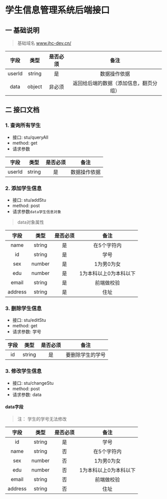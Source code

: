 # 学生信息管理系统后端接口
## 一 基础说明
> 基础域名 www.jhc-dev.cn/
> 
|字段|类型|是否必须|备注|
|:-: |:-: |:-: |:-: | 
|userId|string|是|数据操作依据|
|data|object|非必须|返回给后端的数据（添加信息，翻页分组）|

## 二 接口文档
### 1. 查询所有学生
- 接口: stu/queryAll
- method: get
- 请求参数

|字段|类型|是否必须|备注|
|:-: |:-: |:-: |:-: | 
|userId|string|是|数据操作依据|



### 2. 添加学生信息
- 接口: stu/addStu
- method: post
- 请求参数```data学生信息对象```
>data对象属性

|字段|类型|是否必须|备注|
|:-: |:-: |:-: |:-: | 
|name|string|是|在5个字符内|
|id|string|是|学号|
|sex|number|是|1为男0为女|
|edu|number|是|1为本科以上0为本科以下|
|email|string|是|前端做校验|
|address|string|是|住址|

### 3. 删除学生信息
- 接口: stu/editStu
- method: get
- 请求参数: 学号

|字段|类型|是否必须|备注|
|:-: |:-: |:-: |:-: | 
|id|string|是|要删除学生的学号|

### 3. 修改学生信息
- 接口: stu/changeStu
- method: post
- 请求参数: data
#### data字段
> 注： 学生的学号无法修改

|字段|类型|是否必须|备注|
|:-: |:-: |:-: |:-: | 
|id|string|是|学号|
|name|string|否|在5个字符内|
|sex|number|否|1为男0为女|
|edu|number|否|1为本科以上0为本科以下|
|email|string|否|前端做校验|
|address|string|否|住址|

